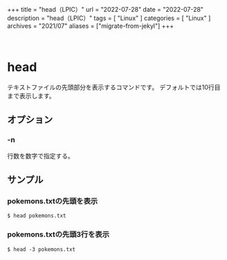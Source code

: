 +++
title = "head（LPIC）"
url = "2022-07-28"
date = "2022-07-28"
description = "head（LPIC）"
tags = [
  "Linux"
]
categories = [
  "Linux"
]
archives = "2021/07"
aliases = ["migrate-from-jekyl"]
+++

<br>

# head

テキストファイルの先頭部分を表示するコマンドです。
デフォルトでは10行目まで表示します。


## オプション

### -n

行数を数字で指定する。


## サンプル

### pokemons.txtの先頭を表示

```
$ head pokemons.txt
```

### pokemons.txtの先頭3行を表示

```
$ head -3 pokemons.txt
```

